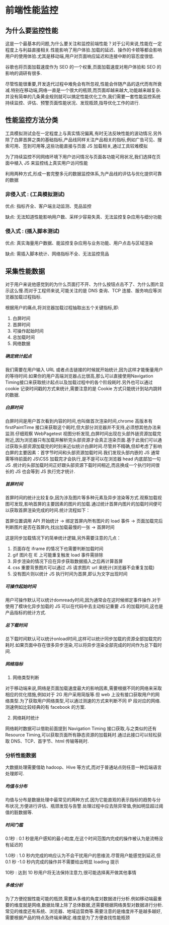 # 前端性能监控

## 为什么要监控性能

这是一个最基本的问题,为什么要关注和监控前端性能？对于公司来说,性能在一定程度上与利益直接相关.性能影响了用户体验.加载的延迟、操作的卡顿等都会影响用户的使用体验.尤其是移动端,用户对页面响应延迟和连接中断的容忍度很低.

谷歌也将页面加载速度作为 SEO 的一个权重,页面加载速度对用户体验和 SEO 的影响的调研有很多.

尽管性能很重要,开发迭代过程中难免会有所忽视,性能会伴随产品的迭代而有所衰减.特别在移动端,网络一直是一个很大的瓶颈,而页面却越来越大,功能越来越复杂.并没有简单的几条黄金规则就可以搞定性能优化工作,我们需要一套性能监控系统持续监控、评估、预警页面性能状况、发现瓶颈,指导优化工作的进行.


## 性能监控方法分类


工具模拟测试会在一定程度上与真实情况偏离,有时无法反映性能的波动情况.另外除了白屏首屏之类的基础指标,产品线同样关注产品相关的指标,例如广告可见、搜索可用、签到可用等,这些功能直接与页面 JS 加载相关,通过工具较难模拟

为了持续监控不同网络环境下用户访问情况与页面各功能可用状况,我们选择在页面中植入 JS 来监控线上真实用户访问性能

利用两种方式,形成一套完整多元的数据监控体系,为产品线的评估与优化提供可靠的数据

### 非侵入式 : (工具模拟测试)

优点: 指标齐全、客户端主动监测、竞品监控   

缺点: 无法知道性能影响用户数、采样少容易失真、无法监控复杂应用与细分功能   


### 侵入式 : (插入脚本测试)

优点:  真实海量用户数据、能监控复杂应用与业务功能、用户点击与区域渲染

缺点:   需插入脚本统计、网络指标不全、无法监控竞品  


## 采集性能数据

对于用户来说他感觉到的为什么页面打不开、为什么按钮点击不了、为什么图片显示这么慢.而对于工程师来说,可能关注的是 DNS 查询、TCP 连接、服务响应等浏览器加载过程指标.

根据用户的痛点,将浏览器加载过程抽取出五个关键指标,即:
1. 白屏时间
2. 首屏时间
3. 可操作起始时间
4. 总加载时间
5. 网络数据

##### 确定统计起点

我们需要在用户输入 URL 或者点击链接的时候就开始统计,因为这样才能衡量用户的等待时间.如果你的用户高端浏览器占比很高,那么可以直接使用Navigation Timing接口来获取统计起点以及加载过程中的各个阶段耗时.另外也可以通过 cookie 记录时间戳的方式来统计,需要注意的是 Cookie 方式只能统计到站内跳转的数据.

##### 白屏时间

白屏时间是用户首次看到内容的时间,也叫做首次渲染时间,chrome 高版本有 firstPaintTime 接口来获取这个耗时,但大部分浏览器并不支持,必须想其他办法来监测.仔细观察 WebPagetest 视图分析发现,白屏时间出现在头部外链资源加载完附近,因为浏览器只有加载并解析完头部资源才会真正渲染页面.基于此我们可以通过获取头部资源加载完的时刻来近似统计白屏时间.尽管并不精确,但却考虑了影响白屏的主要因素：首字节时间和头部资源加载时间.我们发现头部内嵌的 JS 通常需等待前面的 JS\CSS 加载完才会执行,是不是可以在浏览器 head 内底部加一句 JS .统计的头部加载时间正好跟头部资源下载时间相近,而且换成一个执行时间很长的 JS 也会等到 JS 执行完才统计.

##### 首屏时间

首屏时间的统计比较复杂,因为涉及图片等多种元素及异步渲染等方式.观察加载视图可发现,影响首屏的主要因素的图片的加载.通过统计首屏内图片的加载时间便可以获取首屏渲染完成的时间.统计流程如下：

首屏位置调用 API 开始统计 -> 绑定首屏内所有图片的 load 事件 -> 页面加载完后判断图片是否在首屏内,找出加载最慢的一张 -> 首屏时间

这是同步加载情况下的简单统计逻辑,另外需要注意的几点：
1. 页面存在 iframe 的情况下也需要判断加载时间
2. gif 图片在 IE 上可能重复触发 load 事件需排除
3. 异步渲染的情况下应在异步获取数据插入之后再计算首屏
4. css 重要背景图片可以通过 JS 请求图片 url 来统计(浏览器不会重复加载)
5. 没有图片则以统计 JS 执行时间为首屏,即认为文字出现时间

##### 可操作起始时间

用户可操作默认可以统计domready时间,因为通常会在这时候绑定事件操作.对于使用了模块化异步加载的 JS 可以在代码中去主动标记重要 JS 的加载时间,这也是产品指标的统计方式.

##### 总下载时间

总下载时间默认可以统计onload时间,这样可以统计同步加载的资源全部加载完的耗时.如果页面中存在很多异步渲染,可以将异步渲染全部完成的时间作为总下载时间.

##### 网络指标

1. 网络类型判断

对于移动端来说,网络是页面加载速度最大的影响因素,需要根据不同的网络来采取相应的优化措施,例如对于 2G 用户采用简版等.但 web 上没有接口获取用户的网络类型.为了获取用户网络类型,可以通过测速的方式来判断不同 IP 段对应的网络.测速例如比较经典的有 facebook 的方案.

2. 网络耗时统计

网络耗时数据可以借助前面提到 Navigation Timing 接口获取,与之类似的还有Resource Timing,可以获取页面所有静态资源的加载耗时.通过此接口可以轻松获取 DNS、TCP、首字节、html 传输等耗时.

###  分析性能数据

大数据处理需要借助 hadoop、Hive 等方式,而对于普通站点则任意一种后端语言处理即可.

##### 均值与分布

均值与分布是数据处理中最常见的两种方式.因为它能直观的表示指标的趋势与分布状况,方便进行评估、瓶颈发现与告警.处理过程中应去除异常值,例如明显超过阈值的脏数据等.

##### 时间门槛

0.1秒 : 0.1 秒是用户感知的最小粒度,在这个时间范围内完成的操作被认为是流畅没有延迟的

1.0秒 : 1.0 秒内完成的响应认为不会干扰用户的思维流.尽管用户能感觉到延迟,但 0.1 秒 -1.0 秒内完成的操作并不需要给出明显 loading 提示

10秒 : 达到 10 秒用户将无法保持注意力,很可能选择离开做其他事情



##### 多维分析

为了方便挖掘性能可能的瓶颈,需要从多维的角度对数据进行分析.例如移动端最重要的维度就是网络,数据处理上除了总体数据,还需要根据网络类型对数据进行分析.常见的维度还有系统、浏览器、地域运营商等.需要注意的是维度并不是越多越好,需要根据产品的特点及终端来确定.维度是为了方便查找性能瓶颈


 